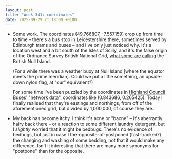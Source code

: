 ```yaml
---
layout: post
title: "Week 341: coordinates"
date: 2025-09-29 21:18:00 +0100
---
```


- Some work. The coordinates (49.766807, -7.557159) crop up from time to time – there's a bus stop in Leicestershire there, sometimes served by Edinburgh trams and buses – and I've only just noticed why. It's a location west and a bit south of the Isles of Scilly, and it's the false origin of the Ordnance Survey British National Grid, [what some are calling](https://gis.stackexchange.com/questions/456475/importing-latitude-and-longitude-data-for-uk#comment745264_456475) the British Null Island.

  (For a while there was a weather buoy at Null Island [where the equator meets the prime meridian]. Could we put a little something, an upside-down nylon flag, at "our" equivalent?)

  For some time I've been puzzled by the coordinates in [Highland Council Buses' "network data"](https://data.discoverpassenger.com/operator/highlandcouncilbuses#:~:text=Network%20Data), coordinates like (0.843686, 0.265425). Today I finally realised that they're eastings and northings, from off of the aforementioned grid, but divided by 1,000,000, of course they are.

- My back has become itchy. I think it's acne or "bacne" – it's aberrantly hairy back there – or a reaction to some different laundry detergent, but I _slightly_ worried that it might be bedbugs. There's no evidence of bedbugs, but just in case I the-opposite-of-postponed (fast-tracked?) the changing and washing of some bedding, not that it would make any difference. Isn't it interesting that there are many more synonyms for "postpone" than for the opposite.
